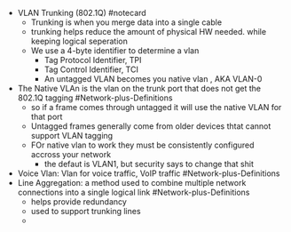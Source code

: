 - VLAN Trunking (802.1Q) #notecard 
	- Trunking is when you merge data into a single cable  
	- trunking helps reduce the amount of physical HW needed. while keeping logical seperation 
	- We use a 4-byte identifier to determine a vlan 
		- Tag Protocol Identifier, TPI
		- Tag Control Identifier, TCI
		- An untagged VLAN becomes you native vlan  , AKA VLAN-0
- The Native VLAn is the vlan on the trunk port that does not get the 802.1Q tagging #Network-plus-Definitions 
	- so if a frame comes through untagged it will use the native VLAN for that port
	- Untagged frames generally come from older devices thtat cannot support VLAN tagging
	- FOr native vlan to work they must be consistently configured accross your network 
		- the defaut is VLAN1, but security says to change that shit
- Voice Vlan: Vlan for voice traffic, VoIP traffic #Network-plus-Definitions 
- Line Aggregation:  a method used to combine multiple network connections into a single logical link #Network-plus-Definitions 
	- helps provide redundancy
	- used to support trunking lines
	- 